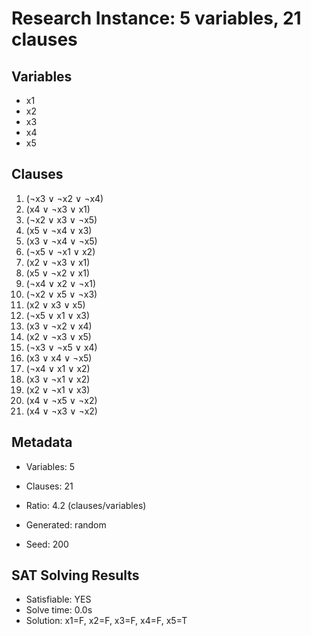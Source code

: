 # Research Instance: 5 variables, 21 clauses

## Variables
- x1
- x2
- x3
- x4
- x5

## Clauses
1. (¬x3 ∨ ¬x2 ∨ ¬x4)
2. (x4 ∨ ¬x3 ∨ x1)
3. (¬x2 ∨ x3 ∨ ¬x5)
4. (x5 ∨ ¬x4 ∨ x3)
5. (x3 ∨ ¬x4 ∨ ¬x5)
6. (¬x5 ∨ ¬x1 ∨ x2)
7. (x2 ∨ ¬x3 ∨ x1)
8. (x5 ∨ ¬x2 ∨ x1)
9. (¬x4 ∨ x2 ∨ ¬x1)
10. (¬x2 ∨ x5 ∨ ¬x3)
11. (x2 ∨ x3 ∨ x5)
12. (¬x5 ∨ x1 ∨ x3)
13. (x3 ∨ ¬x2 ∨ x4)
14. (x2 ∨ ¬x3 ∨ x5)
15. (¬x3 ∨ ¬x5 ∨ x4)
16. (x3 ∨ x4 ∨ ¬x5)
17. (¬x4 ∨ x1 ∨ x2)
18. (x3 ∨ ¬x1 ∨ x2)
19. (x2 ∨ ¬x1 ∨ x3)
20. (x4 ∨ ¬x5 ∨ ¬x2)
21. (x4 ∨ ¬x3 ∨ ¬x2)

## Metadata
- Variables: 5
- Clauses: 21
- Ratio: 4.2 (clauses/variables)
- Generated: random

- Seed: 200

## SAT Solving Results
- Satisfiable: YES
- Solve time: 0.0s
- Solution: x1=F, x2=F, x3=F, x4=F, x5=T
